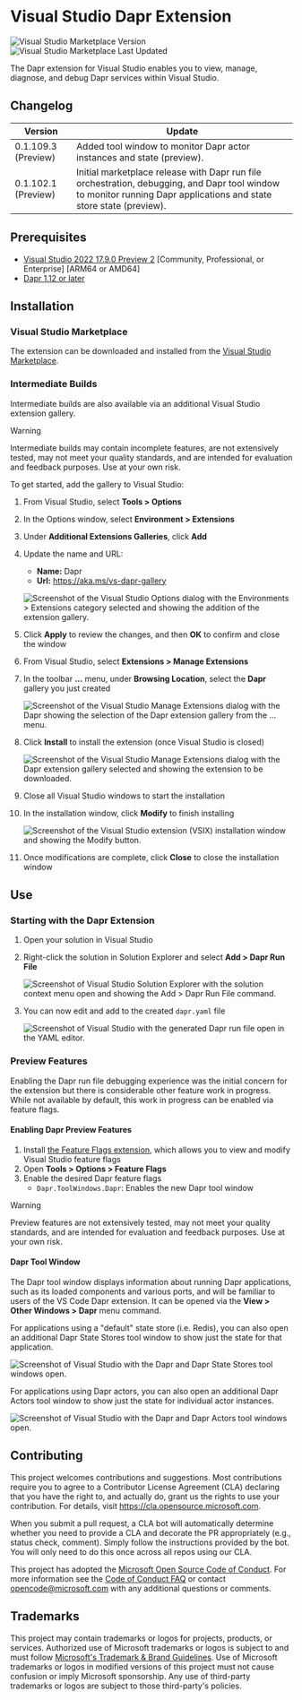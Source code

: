 # Visual Studio Dapr Extension

![Visual Studio Marketplace Version](https://img.shields.io/visual-studio-marketplace/v/ms-azuretools.vs-dapr) ![Visual Studio Marketplace Last Updated](https://img.shields.io/visual-studio-marketplace/last-updated/ms-azuretools.vs-dapr)



The Dapr extension for Visual Studio enables you to view, manage, diagnose, and debug Dapr services within Visual Studio.

## Changelog

|Version|Update|
|-|-|
| 	0.1.109.3 (Preview)|Added tool window to monitor Dapr actor instances and state (preview).
|0.1.102.1 (Preview)|Initial marketplace release with Dapr run file orchestration, debugging, and Dapr tool window to monitor running Dapr applications and state store state (preview).|

## Prerequisites

* [Visual Studio 2022 17.9.0 Preview 2](https://learn.microsoft.com/en-us/visualstudio/releases/2022/release-notes-preview) [Community, Professional, or Enterprise] [ARM64 or AMD64]
* [Dapr 1.12 or later](https://dapr.io)

## Installation

### Visual Studio Marketplace

The extension can be downloaded and installed from the [Visual Studio Marketplace](https://marketplace.visualstudio.com/items?itemName=ms-azuretools.vs-dapr).

### Intermediate Builds

Intermediate builds are also available via an additional Visual Studio extension gallery.

> [!WARNING]
> Intermediate builds may contain incomplete features, are not extensively tested, may not meet your quality standards, and are intended for evaluation and feedback purposes. Use at your own risk.

To get started, add the gallery to Visual Studio:

1. From Visual Studio, select **Tools > Options**
1. In the Options window, select **Environment > Extensions**
1. Under **Additional Extensions Galleries**, click **Add**
1. Update the name and URL:

   * **Name:** Dapr
   * **Url:** https://aka.ms/vs-dapr-gallery

   ![Screenshot of the Visual Studio Options dialog with the Environments > Extensions category selected and showing the addition of the extension gallery.](assets/readme/VisualStudioOptionsExtensions.png)

1. Click **Apply** to review the changes, and then **OK** to confirm and close the window
1. From Visual Studio, select **Extensions > Manage Extensions**
1. In the toolbar **...** menu, under **Browsing Location**, select the **Dapr** gallery you just created

   ![Screenshot of the Visual Studio Manage Extensions dialog with the Dapr showing the selection of the Dapr extension gallery from the ... menu.](assets/readme/VisualStudioSelectDaprGallery.png)

1. Click **Install** to install the extension (once Visual Studio is closed)

   ![Screenshot of the Visual Studio Manage Extensions dialog with the Dapr extension gallery selected and showing the extension to be downloaded.](assets/readme/VisualStudioManageExtensions.png)

1. Close all Visual Studio windows to start the installation
1. In the installation window, click **Modify** to finish installing

   ![Screenshot of the Visual Studio extension (VSIX) installation window and showing the Modify button.](assets/readme/VisualStudioExtensionInstallation.png)

1. Once modifications are complete, click **Close** to close the installation window

## Use

### Starting with the Dapr Extension

1. Open your solution in Visual Studio
1. Right-click the solution in Solution Explorer and select **Add > Dapr Run File**

   ![Screenshot of Visual Studio Solution Explorer with the solution context menu open and showing the Add > Dapr Run File command.](assets/readme/SolutionAddDaprRunFile.png)

1. You can now edit and add to the created `dapr.yaml` file

   ![Screenshot of Visual Studio with the generated Dapr run file open in the YAML editor.](assets/readme/EditDaprRunFile.png)

### Preview Features

Enabling the Dapr run file debugging experience was the initial concern for the extension but there is considerable other feature work in progress. While not available by default, this work in progress can be enabled via feature flags.

#### Enabling Dapr Preview Features

1. Install [the Feature Flags extension](https://marketplace.visualstudio.com/items?itemName=PaulHarrington.FeatureFlagsPreview), which allows you to view and modify Visual Studio feature flags
1. Open **Tools > Options > Feature Flags**
1. Enable the desired Dapr feature flags
   - `Dapr.ToolWindows.Dapr`: Enables the new Dapr tool window

> [!WARNING]
> Preview features are not extensively tested, may not meet your quality standards, and are intended for evaluation and feedback purposes. Use at your own risk.

#### Dapr Tool Window

The Dapr tool window displays information about running Dapr applications, such as its loaded components and various ports, and will be familiar to users of the VS Code Dapr extension. It can be opened via the **View > Other Windows > Dapr** menu command.

For applications using a "default" state store (i.e. Redis), you can also open an additional Dapr State Stores tool window to show just the state for that application.

![Screenshot of Visual Studio with the Dapr and Dapr State Stores tool windows open.](assets/readme/DaprToolWindow.png)


For applications using Dapr actors, you can also open an additional Dapr Actors tool window to show just the state for individual actor instances.

![Screenshot of Visual Studio with the Dapr and Dapr Actors tool windows open.](assets/readme/DaprActorsToolWindow.png)

## Contributing

This project welcomes contributions and suggestions.  Most contributions require you to agree to a
Contributor License Agreement (CLA) declaring that you have the right to, and actually do, grant us
the rights to use your contribution. For details, visit https://cla.opensource.microsoft.com.

When you submit a pull request, a CLA bot will automatically determine whether you need to provide
a CLA and decorate the PR appropriately (e.g., status check, comment). Simply follow the instructions
provided by the bot. You will only need to do this once across all repos using our CLA.

This project has adopted the [Microsoft Open Source Code of Conduct](https://opensource.microsoft.com/codeofconduct/).
For more information see the [Code of Conduct FAQ](https://opensource.microsoft.com/codeofconduct/faq/) or
contact [opencode@microsoft.com](mailto:opencode@microsoft.com) with any additional questions or comments.

## Trademarks

This project may contain trademarks or logos for projects, products, or services. Authorized use of Microsoft 
trademarks or logos is subject to and must follow 
[Microsoft's Trademark & Brand Guidelines](https://www.microsoft.com/en-us/legal/intellectualproperty/trademarks/usage/general).
Use of Microsoft trademarks or logos in modified versions of this project must not cause confusion or imply Microsoft sponsorship.
Any use of third-party trademarks or logos are subject to those third-party's policies.
